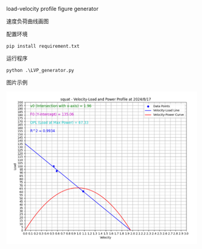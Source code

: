 load-velocity profile figure generator

速度负荷曲线画图

配置环境

```
pip install requirement.txt
```

运行程序

```
python .\LVP_generator.py
```



图片示例

![be693f88bf767ae627201dd026fbb08](.\pic\be693f88bf767ae627201dd026fbb08.png)